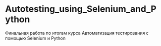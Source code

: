 # Autotesting_using_Selenium_and_Python
Финальная работа по итогам курса Автоматизация тестирования с помощью Selenium и Python
